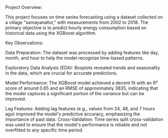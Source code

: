 Project Overview:

This project focuses on time series forecasting using a dataset collected on a village "samayanallur," with measurements from 2002 to 2018. The primary objective is to predict hourly energy consumption based on historical data using the XGBoost algorithm.

Key Observations:

Data Preparation: The dataset was processed by adding features like day, month, and hour to help the model recognize time-based patterns.

Exploratory Data Analysis (EDA): Boxplots revealed trends and seasonality in the data, which are crucial for accurate predictions.

Model Performance: The XGBoost model achieved a decent fit with an R² score of around 0.65 and an RMSE of approximately 3835, indicating that the model captures a significant portion of the variance but can be improved.

Lag Features: Adding lag features (e.g., values from 24, 48, and 7 hours ago) improved the model's predictive accuracy, emphasizing the importance of past data.
Cross-Validation: Time series split cross-validation was used to ensure that the model's performance is reliable and not overfitted to any specific time period.
